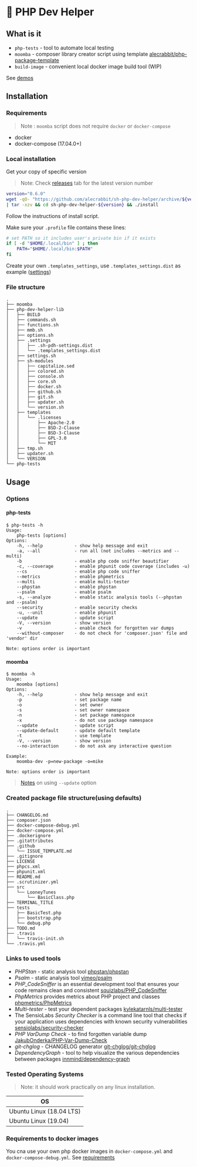 # 🐇 PHP Dev Helper

## What is it

- `php-tests` - tool to automate local testing
- `moomba`  - composer library creator script using template [alecrabbit/php-package-template](https://github.com/alecrabbit/php-package-template)
- `build-image` - convenient local docker image build tool (WIP)

See [demos](.demo/demos.md)

## Installation

### Requirements

> Note : `moomba` script does not require `docker` or `docker-compose`

- docker
- docker-compose (17.04.0+)

### Local installation

Get your copy of specific version

> Note: Check [releases](https://github.com/alecrabbit/sh-php-dev-helper/releases) tab for the latest version number

 ```bash
 version="0.6.0"
 wget -qO- "https://github.com/alecrabbit/sh-php-dev-helper/archive/${version}.tar.gz" \
 | tar -xzv && cd sh-php-dev-helper-${version} && ./install
 ```

Follow the instructions of install script.

Make sure your `.profile` file contains these lines:

```bash
# set PATH so it includes user's private bin if it exists
if [ -d "$HOME/.local/bin" ] ; then
    PATH="$HOME/.local/bin:$PATH"
fi
```

Create your own `.templates_settings`, use `.templates_settings.dist` as example ([settings](.docs/moomba-settings.md))

### File structure

```text
.
├── moomba
├── php-dev-helper-lib
│   ├── BUILD
│   ├── commands.sh
│   ├── functions.sh
│   ├── mmb.sh
│   ├── options.sh
│   ├── .settings
│   │   ├── .sh-pdh-settings.dist
│   │   └── .templates_settings.dist
│   ├── settings.sh
│   ├── sh-modules
│   │   ├── capitalize.sed
│   │   ├── colored.sh
│   │   ├── console.sh
│   │   ├── core.sh
│   │   ├── docker.sh
│   │   ├── github.sh
│   │   ├── git.sh
│   │   ├── updater.sh
│   │   └── version.sh
│   ├── templates
│   │   └── .licenses
│   │       ├── Apache-2.0
│   │       ├── BSD-2-Clause
│   │       ├── BSD-3-Clause
│   │       ├── GPL-3.0
│   │       └── MIT
│   ├── tmp.sh
│   ├── updater.sh
│   └── VERSION
└── php-tests
```

## Usage

### Options

#### php-tests

```text
$ php-tests -h
Usage:
    php-tests [options]
Options:
    -h, --help            - show help message and exit
    -a, --all             - run all (not includes --metrics and --multi)
    -b                    - enable php code sniffer beautifier
    -c, --coverage        - enable phpunit code coverage (includes -u)
    --cs                  - enable php code sniffer
    --metrics             - enable phpmetrics
    --multi               - enable multi-tester
    --phpstan             - enable phpstan
    --psalm               - enable psalm
    -s, --analyze         - enable static analysis tools (--phpstan and --psalm)
    --security            - enable security checks
    -u, --unit            - enable phpunit
    --update              - update script
    -V, --version         - show version
    -v                    - enable check for forgotten var dumps
    --without-composer    - do not check for 'composer.json' file and 'vendor' dir

Note: options order is important
```

#### moomba

```text
$ moomba -h
Usage:
    moomba [options]
Options:
    -h, --help            - show help message and exit
    -p                    - set package name
    -o                    - set owner
    -s                    - set owner namespace
    -n                    - set package namespace
    -x                    - do not use package namespace
    --update              - update script
    --update-default      - update default template
    -t                    - use template
    -V, --version         - show version
    --no-interaction      - do not ask any interactive question

Example:
    moomba-dev -p=new-package -o=mike

Note: options order is important
```

> [Notes](.docs/update_option.md) on using `--update` option

### Created package file structure(using defaults)

```text
.
├── CHANGELOG.md
├── composer.json
├── docker-compose-debug.yml
├── docker-compose.yml
├── .dockerignore
├── .gitattributes
├── .github
│   └── ISSUE_TEMPLATE.md
├── .gitignore
├── LICENSE
├── phpcs.xml
├── phpunit.xml
├── README.md
├── .scrutinizer.yml
├── src
│   └── LooneyTunes
│       └── BasicClass.php
├── TERMINAL_TITLE
├── tests
│   ├── BasicTest.php
│   ├── bootstrap.php
│   └── debug.php
├── TODO.md
├── .travis
│   └── travis-init.sh
└── .travis.yml

```

### Links to used tools

- *PHPStan* - static analysis tool [phpstan/phpstan](https://github.com/phpstan/phpstan)
- *Psalm* - static analysis tool [vimeo/psalm](https://github.com/vimeo/psalm)
- *PHP_CodeSniffer* is an essential development tool that ensures your code remains clean and consistent [squizlabs/PHP_CodeSniffer](https://github.com/squizlabs/PHP_CodeSniffer)
- *PhpMetrics* provides metrics about PHP project and classes [phpmetrics/PhpMetrics](https://github.com/phpmetrics/PhpMetrics)
- *Multi-tester* - test your dependent packages [kylekatarnls/multi-tester](https://github.com/kylekatarnls/multi-tester)
- The SensioLabs *Security Checker* is a command line tool that checks if your application uses dependencies with known security vulnerabilities [sensiolabs/security-checker](https://github.com/sensiolabs/security-checker)
- *PHP VarDump Check* - to find forgotten variable dump [JakubOnderka/PHP-Var-Dump-Check](https://github.com/JakubOnderka/PHP-Var-Dump-Check)
- *git-chglog* - CHANGELOG generator [git-chglog/git-chglog](https://github.com/git-chglog/git-chglog)
- *DependencyGraph* - tool to help visualize the various dependencies between packages [innmind/dependency-graph](https://github.com/Innmind/DependencyGraph)

### Tested Operating Systems

> Note: it should work practically on any linux installation.

OS                                  |
----------------------------------- |
Ubuntu Linux (18.04 LTS)            |
Ubuntu Linux (19.04)                |

### Requirements to docker images

You cna use your own php docker images in `docker-compose.yml` and `docker-compose-debug.yml`. See [requirements](.docs/docker-images-requirments.md)
